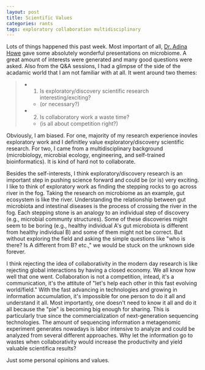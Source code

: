 ```yaml
---
layout: post
title: Scientific Values
categories: rants
tags: exploratory collaboration multidisciplinary  
---
```


Lots of things happened this past week. Most important of all, [Dr. Adina Howe](http://adina.github.io) gave some absolutely wonderful presentations on microbiome. A great amount of interests were generated and many good questions were asked. Also from the Q&A sessions, I had a glimpse of the side of the acadamic world that I am not familiar with at all. It went around two themes: 
>+ 1. Is exploratory/discovery scientific research interesting/exciting? 
>	+ (or necessary?)
>+ 2. Is collaboratory work a waste time?
>	+ (is all about competition right?)

<!--more-->

Obviously, I am biased. For one, majority of my research experience inovles exploratory work and I definitley value exploratory/discovery scientific research. For two, I came from a multidisciplinary background (microbiology, microbial ecology, engineering, and self-trained bioinformatics). It is kind of hard not to collaborate.  

Besides the self-interests, I think exploratory/discovery research is an important step in pushing science forward and could be (or is) very exciting. I like to think of exploratory work as finding the stepping rocks to go across river in the fog. Taking the research on microbiome as an example, gut ecosystem is like the river. Understanding the relationship between gut microbiota and intestinal diseases is the process of crossing the river in the fog. Each stepping stone is an analogy to an individual step of discovery (e.g., microbial communty structures). Some of these discoveries might seem to be boring (e.g., healthy individual A's gut microbiota is different from healthy individual B) and some of them might not be correct. But without exploring the field and asking the simple questions like "who is there? Is A different from B? etc.," we would be stuck on the unknown side forever. 

I think rejecting the idea of collaborativity in the modern day research is like rejecting global interactions by having a closed economy. We all know how well that one went. Collaboration is not a competition, intead, it's a communication, it's the attitute of "let's help each other in this fast evolving world/field." With the fast advancing in technologies and growing in information accumulation, it's impossible for one person to do it all and understand it all. Most importantly, one doesn't need to know it all and do it all because the "pie" is becoming big enough for sharing. This is particularly true since the commercialization of next-generation sequencing technologies. The amount of sequencing information a metagenomic experiment generates nowadays is labor intensive to analyze and could be analyzed from several different approaches. Why let the information go to wastes when collaborativity would increase the productivity and yield valuable scientifica results?

Just some personal opinions and values.
